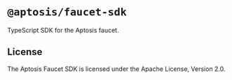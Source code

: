 # `@aptosis/faucet-sdk`

TypeScript SDK for the Aptosis faucet.

## License

The Aptosis Faucet SDK is licensed under the Apache License, Version 2.0.
